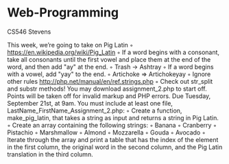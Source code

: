 # Web-Programming
CS546 Stevens 

This week, we’re going to take on Pig Latin
◦ https://en.wikipedia.org/wiki/Pig_Latin
◦ If a word begins with a consonant, take all consonants
until the first vowel and place them at the end of the
word, and then add "ay" at the end.
◦ Trash -> Ashtray
◦ If a word begins with a vowel, add "yay" to the end.
◦ Artichoke => Artichokeyay
◦ Ignore other rules
http://php.net/manual/en/ref.strings.php
◦ Check out str_split and substr methods!
You may download assignment_2.php to start off.
Points will be taken off for invalid markup and PHP
errors.
Due Tuesday, September 21st, at 9am.
You must include at least one file,
LastName_FirstName_Assignment_2.php:
◦ Create a function, make_pig_latin, that takes a
string as input and returns a string in Pig Latin.
◦ Create an array containing the following strings:
◦ Banana
◦ Cranberry
◦ Pistachio
◦ Marshmallow
◦ Almond
◦ Mozzarella
◦ Gouda
◦ Avocado
◦ Iterate through the array and print a table that has
the index of the element in the first column, the
original word in the second column, and the Pig
Latin translation in the third column.
